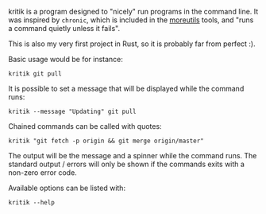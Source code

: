 kritik is a program designed to "nicely" run programs in the command line. It
was inspired by `chronic`, which is included in the
[moreutils](https://joeyh.name/code/moreutils/) tools, and "runs a command
quietly unless it fails".

This is also my very first project in Rust, so it is probably far from
perfect :).

Basic usage would be for instance:

`` kritik git pull ``

It is possible to set a message that will be displayed while the command runs:

`` kritik --message "Updating" git pull ``

Chained commands can be called with quotes:

`` kritik "git fetch -p origin && git merge origin/master" ``

The output will be the message and a spinner while the command runs. The
standard output / errors will only be shown if the commands exits with a
non-zero error code.

Available options can be listed with:

`` kritik --help ``
